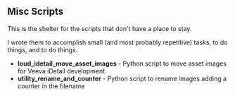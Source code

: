 ## Misc Scripts

This is the shelter for the scripts that don't have a place to stay.

I wrote them to accomplish small (and most probably repetitive) tasks, to do things, and to do things.

* **loud_idetail_move_asset_images** - Python script to move asset images for Veeva iDetail development.
* **utility_rename_and_counter** - Python script to rename images adding a counter in the filename
